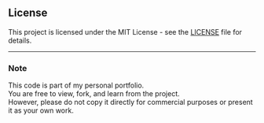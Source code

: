 ## License

This project is licensed under the MIT License - see the [LICENSE](LICENSE) file for details.

---

### Note
This code is part of my personal portfolio.  
You are free to view, fork, and learn from the project.  
However, please do not copy it directly for commercial purposes or present it as your own work.
